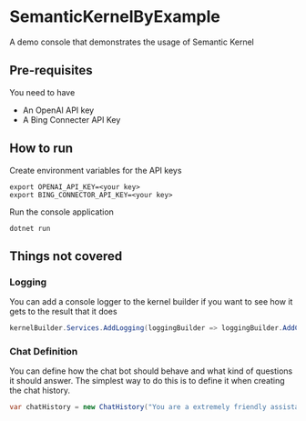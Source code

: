 # SemanticKernelByExample
A demo console that demonstrates the usage of Semantic Kernel

## Pre-requisites
You need to have

* An OpenAI API key
* A Bing Connecter API Key

## How to run

Create environment variables for the API keys

```
export OPENAI_API_KEY=<your key>
export BING_CONNECTOR_API_KEY=<your key>
```

Run the console application

```
dotnet run
```

## Things not covered
### Logging
You can add a console logger to the kernel builder if you want to see how it gets to the result that it does

```csharp
kernelBuilder.Services.AddLogging(loggingBuilder => loggingBuilder.AddConsole().SetMinimumLevel(LogLevel.Warning));
```

### Chat Definition
You can define how the chat bot should behave and what kind of questions it should answer. The simplest way to do this
is to define it when creating the chat history.

```csharp
var chatHistory = new ChatHistory("You are a extremely friendly assistant that only knows about tacos recipes. Every time you answer a question you tell a taco joke");
```